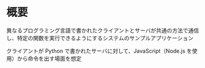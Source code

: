# 概要
異なるプログラミング言語で書かれたクライアントとサーバが共通の方法で通信し、特定の関数を実行できるようにするシステムのサンプルアプリケーション

クライアントが Python で書かれたサーバに対して、JavaScript（Node.js を使用）から命令を出す場面を想定

